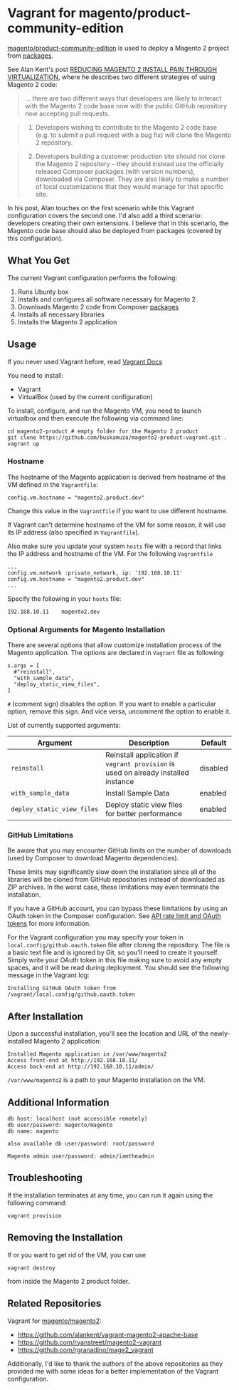# Vagrant for magento/product-community-edition

[magento/product-community-edition](https://packagist.org/packages/magento/product-community-edition) is used to deploy a Magento 2 project from [packages](http://packages.magento.com/).

See Alan Kent's post [REDUCING MAGENTO 2 INSTALL PAIN THROUGH VIRTUALIZATION](https://alankent.wordpress.com/2014/12/21/reducing-magento-2-install-pain-through-virtualization/), where he describes two different strategies of using Magento 2 code:
> ... there are two different ways that developers are likely to interact with the Magento 2 code base now with the public GitHub repository now accepting pull requests.

> 1. Developers wishing to contribute to the Magento 2 code base (e.g. to submit a pull request with a bug fix) will clone the Magento 2 repository.

> 2. Developers building a customer production site should not clone the Magento 2 repository – they should instead use the officially released Composer packages (with version numbers), downloaded via Composer. They are also likely to make a number of local customizations that they would manage for that specific site.

In his post, Alan touches on the first scenario while this Vagrant configuration covers the second one. I'd also add a third scenario: developers creating their own extensions. I believe that in this scenario, the Magento code base should also be deployed from packages (covered by this configuration).

## What You Get

The current Vagrant configuration performs the following:

1. Runs Ubunty box
2. Installs and configures all software necessary for Magento 2
3. Downloads Magento 2 code from Composer [packages](http://packages.magento.com/)
4. Installs all necessary libraries
5. Installs the Magento 2 application

## Usage

If you never used Vagrant before, read [Vagrant Docs](https://docs.vagrantup.com/v2/)

You need to install:
- Vagrant
- VirtualBox (used by the current configuration)

To install, configure, and run the Magento VM, you need to launch virtualbox and then execute the following via command line:

```
cd magento2-product # empty folder for the Magento 2 product
git clone https://github.com/buskamuza/magento2-product-vagrant.git .
vagrant up
```

### Hostname

The hostname of the Magento application is derived from hostname of the VM defined in the `Vagrantfile`:
```
config.vm.hostname = "magento2.product.dev"
```

Change this value in the `Vagrantfile` if you want to use different hostname.

If Vagrant can't determine hostname of the VM for some reason, it will use its IP address (also specified in `Vagrantfile`).

Also make sure you update your system `hosts` file with a record that links the IP address and hostname of the VM.
For the following `Vagrantfile`
```
...
config.vm.network :private_network, ip: '192.168.10.11'
config.vm.hostname = "magento2.product.dev"
...
```
Specify the following in your `hosts` file:
```
192.168.10.11    magento2.dev
```

### Optional Arguments for Magento Installation

There are several options that allow customize installation process of the Magento application.
The options are declared in `Vagrant` file as following:
```
s.args = [
  #"reinstall",
  "with_sample_data",
  "deploy_static_view_files",
]
```
`#` (comment sign) disables the option. If you want to enable a particular option, remove this sign.
And vice versa, uncomment the option to enable it.

List of currently supported arguments:

| Argument | Description | Default |
|----------|-------------|---------|
| `reinstall` | Reinstall application if `vagrant provision` is used on already installed instance | disabled |
| `with_sample_data` | Install Sample Data | enabled |
| `deploy_static_view_files` | Deploy static view files for better performance | enabled |

### GitHub Limitations

Be aware that you may encounter GitHub limits on the number of downloads (used by Composer to download Magento dependencies).

These limits may significantly slow down the installation since all of the libraries will be cloned from GitHub repositories instead of downloaded as ZIP archives. In the worst case, these limitations may even terminate the installation.

If you have a GitHub account, you can bypass these limitations by using an OAuth token in the Composer configuration. See [API rate limit and OAuth tokens](https://getcomposer.org/doc/articles/troubleshooting.md#api-rate-limit-and-oauth-tokens) for more information.

For the Vagrant configuration you may specify your token in `local.config/github.oauth.token` file after cloning the repository. The file is a basic text file and is ignored by Git, so you'll need to create it yourself. Simply write your OAuth token in this file making sure to avoid any empty spaces, and it will be read during deployment. You should see the following message in the Vagrant log:
```
Installing GitHub OAuth token from /vagrant/local.config/github.oauth.token
```

## After Installation

Upon a successful installation, you'll see the location and URL of the newly-installed Magento 2 application:
```
Installed Magento application in /var/www/magento2
Access front-end at http://192.168.10.11/
Access back-end at http://192.168.10.11/admin/
```

`/var/www/magento2` is a path to your Magento installation on the VM.

## Additional Information

```
db host: localhost (not accessible remotely)
db user/password: magento/magento
db name: magento

also available db user/password: root/password

Magento admin user/password: admin/iamtheadmin
```

## Troubleshooting

If the installation terminates at any time, you can run it again using the following command:
```
vagrant provision
```

## Removing the Installation

If or you want to get rid of the VM, you can use 

``` 
vagrant destroy
```
from inside the Magento 2 product folder.


## Related Repositories

Vagrant for [magento/magento2](https://github.com/magento/magento2):
- https://github.com/alankent/vagrant-magento2-apache-base
- https://github.com/ryanstreet/magento2-vagrant
- https://github.com/rgranadino/mage2_vagrant

Additionally, I'd like to thank the authors of the above repositories as they provided me with some ideas for a better implementation of the Vagrant configuration.
